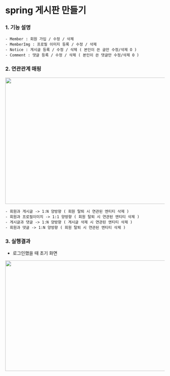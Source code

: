 # spring 게시판 만들기

### 1. 기능 설명


    - Member : 회원 가입 / 수정 / 삭제
    - MemberImg : 프로필 이미지 등록 / 수정 / 삭제
    - Notice : 게시글 등록 / 수정 / 삭제 ( 본인이 쓴 글만 수정/삭제 O )
    - Comment : 댓글 등록 / 수정 / 삭제 ( 본인이 쓴 댓글만 수정/삭제 O )



### 2. 연관관계 매핑
<div align="center">
  <img src="https://user-images.githubusercontent.com/79985588/209905811-b6a16e9b-2bdd-455b-8c8a-7f10a9252278.png" width="600" height="400">
</div>

    - 회원과 게시글 -> 1:N 양방향 ( 회원 탈퇴 시 연관된 엔티티 삭제 ) 
    - 회원과 프로필이미지 -> 1:1 양방향 ( 회원 탈퇴 시 연관된 엔티티 삭제 )
    - 게시글과 댓글 -> 1:N 양방향 ( 게시글 삭제 시 연관된 엔티티 삭제 )
    - 회원과 댓글 -> 1:N 양방향 ( 회원 탈퇴 시 연관된 엔티티 삭제 )



### 3. 실행결과
- 로그인했을 때 초기 화면
<div align="center">
    <img src="https://user-images.githubusercontent.com/79985588/209906227-5332a4fd-d389-49c8-8f54-7bc2b14c02fc.png" width="600" height="350">
</div>